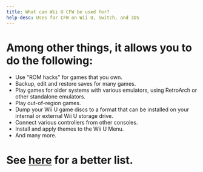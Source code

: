 ```yaml
---
title: What can Wii U CFW be used for?
help-desc: Uses for CFW on Wii U, Switch, and 3DS
---
```


# Among other things, it allows you to do the following:
- Use "ROM hacks" for games that you own.
- Backup, edit and restore saves for many games.
- Play games for older systems with various emulators, using RetroArch or other standalone emulators.
- Play out-of-region games.
- Dump your Wii U game discs to a format that can be installed on your internal or external Wii U storage drive.
- Connect various controllers from other consoles.
- Install and apply themes to the Wii U Menu.
- And many more.
# See [here](https://wiki.hacks.guide/wiki/Wii_U:Things_to_do) for a better list.

